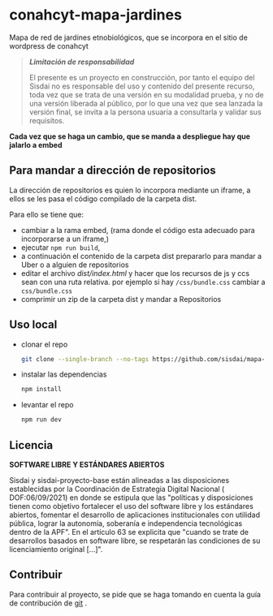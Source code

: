 # conahcyt-mapa-jardines

Mapa de red de jardines etnobiológicos, que se incorpora en el sitio de wordpress de conahcyt

> **_Limitación de responsabilidad_**
>
> El presente es un proyecto en construcción, por tanto el equipo del Sisdai
> no es responsable del uso y contenido del presente recurso,
> toda vez que se trata de una versión en su modalidad prueba, y no de una
> versión liberada al público, por lo que una vez que sea lanzada la versión
> final,
> se invita a la persona usuaria a consultarla y validar sus requisitos.

**Cada vez que se haga un cambio, que se manda a despliegue hay que jalarlo a embed**

## Para mandar a dirección de repositorios

La dirección de repositorios es quien lo incorpora mediante un iframe, a ellos se les pasa el código compilado de la carpeta dist.

Para ello se tiene que:

- cambiar a la rama embed, (rama donde el código esta adecuado para incorporarse a un iframe,)
- ejecutar `npm run build`,
- a continuación el contenido de la carpeta dist prepararlo para mandar a Uber o a alguien de repositorios
- editar el archivo _dist/index.html_ y hacer que los recursos de js y ccs sean con una ruta relativa. por ejemplo si hay `/css/bundle.css` cambiar a `css/bundle.css`
- comprimir un zip de la carpeta dist y mandar a Repositorios

## Uso local

- clonar el repo

  ```bash
  git clone --single-branch --no-tags https://github.com/sisdai/mapa-jardines-etnobiologicos
  ```

- instalar las dependencias

  ```bash
  npm install
  ```

- levantar el repo

  ```bash
  npm run dev
  ```

## Licencia

**SOFTWARE LIBRE Y ESTÁNDARES ABIERTOS**

Sisdai y sisdai-proyecto-base están alineadas a las disposiciones establecidas
por
la Coordinación de Estrategia Digital Nacional (
DOF:06/09/2021) en donde se estipula que las "políticas y disposiciones tienen
como objetivo fortalecer el uso del software
libre y los estándares abiertos, fomentar el desarrollo de aplicaciones
institucionales con utilidad pública, lograr la
autonomía, soberanía e independencia tecnológicas dentro de la APF". En el
artículo 63 se explicita que "cuando se trate
de desarrollos basados en software libre, se respetarán las condiciones de su
licenciamiento original [...]".

## Contribuir

Para contribuir al proyecto, se pide que se haga tomando en cuenta la guía de
contribución
de [git](https://git-scm.com/book/es/v2/Git-en-entornos-distribuidos-Contribuyendo-a-un-Proyecto)
.
